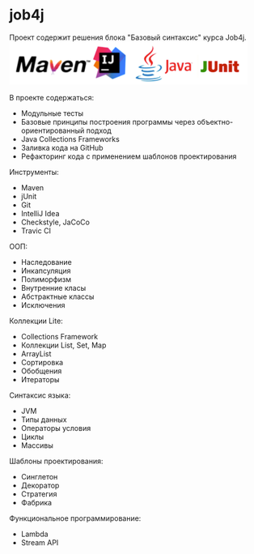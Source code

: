 # job4j
Проект содержит решения блока "Базовый синтаксис" курса Job4j.
![img.png](src/main/resources/img.png)

В проекте содержаться:
- Модульные тесты
- Базовые принципы построения программы через объектно-ориентированный подход
- Java Collections Frameworks
- Заливка кода на GitHub
- Рефакторинг кода с применением шаблонов проектирования

Инструменты:
- Maven
- jUnit
- Git
- IntelliJ Idea
- Сheckstyle, JaCoCo
- Travic CI

ООП:
- Наследование
- Инкапсуляция
- Полиморфизм
- Внутренние класы
- Абстрактные классы
- Исключения

Коллекции Lite:
- Collections Framework
- Коллекции List, Set, Map
- ArrayList
- Сортировка
- Обобщения
- Итераторы

Синтаксис языка:
- JVM
- Типы данных
- Операторы условия
- Циклы
- Массивы

Шаблоны проектирования:
- Синглетон
- Декоратор
- Стратегия
- Фабрика

Функциональное программирование:
- Lambda
- Stream API